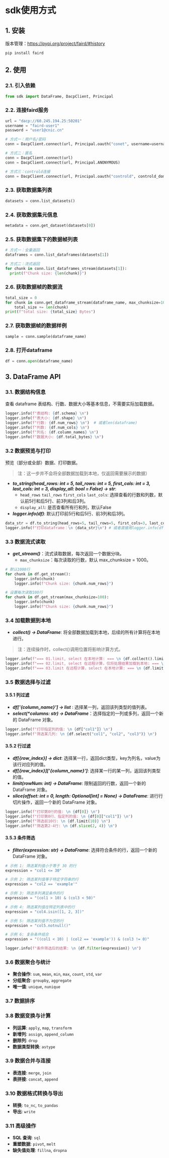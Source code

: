 # sdk使用方式

## 1. 安装
版本管理：https://pypi.org/project/faird/#history
```bash
pip install faird
```

## 2. 使用
### 2.1. 引入依赖
```python
from sdk import DataFrame, DacpClient, Principal
```
### 2.2. 连接faird服务
```python
url = "dacp://60.245.194.25:50201"
username = "faird-user1"
password = "user1@cnic.cn"

# 方式一：用户名/密码
conn = DacpClient.connect(url, Principal.oauth("conet", username=username, password=password))

# 方式二：匿名
conn = DacpClient.connect(url)
conn = DacpClient.connect(url, Principal.ANONYMOUS)

# 方式三：controld连接
conn = DacpClient.connect(url, Principal.oauth("controld", controld_domain_name="controld_domain_name", signature="signature"))
```

### 2.3. 获取数据集列表
```python
datasets = conn.list_datasets()
```

### 2.4. 获取数据集元信息
```python
metadata = conn.get_dataset(datasets[0])
```

### 2.5. 获取数据集下的数据帧列表
```python
# 方式一：全量返回
dataframes = conn.list_dataframes(datasets[1])

# 方式二：流式返回
for chunk in conn.list_dataframes_stream(datasets[1]):
  print(f"Chunk size: {len(chunk)}")
```

### 2.6. 获取数据帧的数据流
```python
total_size = 0
for chunk in conn.get_dataframe_stream(dataframe_name, max_chunksize=1024*1024*5):
    total_size += len(chunk)
print(f"total size: {total_size} Bytes")
```

### 2.7. 获取数据帧的数据样例
```python
sample = conn.sample(dataframe_name)
```

### 2.8. 打开dataframe
```python
df = conn.open(dataframe_name)
```

## 3. DataFrame API
### 3.1. 数据结构信息
查看 dataframe 表结构、行数、数据大小等基本信息，不需要实际加载数据。
```python
logger.info(f"表结构: {df.schema} \n")
logger.info(f"表大小: {df.shape} \n")
logger.info(f"行数: {df.num_rows} \n")  # 或者len(dataframe)
logger.info(f"列数: {df.num_cols} \n")
logger.info(f"列名: {df.column_names} \n")
logger.info(f"数据大小: {df.total_bytes} \n")
```

### 3.2 数据预览与打印
预览（部分或全部）数据、打印数据。 
> 注：这一步并不会将全部数据加载到本地，仅返回需要展示的数据）
- __*to_string(head_rows: int = 5, tail_rows: int = 5, first_cols: int = 3, last_cols: int = 3, display_all: bool = False) -> str*__: 
  - `head_rows` `tail_rows` `first_cols` `last_cols`: 选择查看的行数和列数，默认前5行和后5行、前3列和后3列。
  - `display_all`: 是否查看所有行和列，默认False
- __*logger.info(df)*__: 默认打印前5行和后5行、前3列和后3列。

```python
data_str = df.to_string(head_rows=5, tail_rows=5, first_cols=3, last_cols=3, display_all=False)
logger.info(f"打印dataframe：\n {data_str}\n") # 或者直接用logger.info(df)
```

### 3.3 数据流式读取
- __*get_stream()*__：流式读取数据，每次返回一个数据分块。
  - `max_chunksize`：每次读取的行数，默认 max_chunksize = 1000。
```python
# 默认1000行
for chunk in df.get_stream(): 
    logger.info(chunk)
    logger.info(f"Chunk size: {chunk.num_rows}")

# 设置每次读取100行
for chunk in df.get_stream(max_chunksize=100):
    logger.info(chunk)
    logger.info(f"Chunk size: {chunk.num_rows}")
```

### 3.4 加载数据到本地
- __*collect() -> DataFrame*__: 将全部数据加载到本地，后续的所有计算将在本地进行。
> 注：连续操作时，collect()调用位置将影响计算方式。
```python
logger.info(f"=== 01.limit, select 在本地计算: === \n {df.collect().limit(3).select("col1")} \n")
logger.info(f"=== 02.limit, select 在远程计算，仅将处理结果加载到本地: === \n {df.limit(3).select("col1").collect()} \n")
logger.info(f"=== 03.limit 在远程计算，select 在本地计算: === \n {df.limit(3).collect().select("col1")} \n")
```

### 3.5 数据选择与过滤
#### 3.5.1 列过滤
- __*df['{column_name}'] -> list*__ : 选择某一列，返回该列类型的值列表。
- __*select(\*columns: str) -> DataFrame*__：选择指定的一列或多列，返回一个新的 DataFrame 对象。

```python
logger.info(f"打印指定列的值: \n {df["col1"]} \n")
logger.info(f"筛选某几列: \n {df.select("col1", "col2", "col3")} \n")
```

#### 3.5.2 行过滤
- __*df[{row_index}] -> dict*__: 选择某一行，返回dict类型，key为列名，value为该行对应列的值。
- __*df[{row_index}]['{column_name}']*__: 选择某一行的某一列，返回该列类型的值。
- __*limit(rowNum: int) -> DataFrame*__: 限制返回的行数，返回一个新的 DataFrame 对象。
- __*slice(offset: int = 0, length: Optional[int] = None) -> DataFrame*__: 进行行切片操作，返回一个新的 DataFrame 对象。

```python
logger.info(f"打印第0行的值: \n {df[0]} \n")
logger.info(f"打印第0行、指定列的值: \n {df[0]["col1"]} \n")
logger.info(f"筛选前10行: \n {df.limit(10)} \n")
logger.info(f"筛选第2-4行: \n {df.slice(2, 4)} \n")
```
#### 3.5.3 条件筛选
- __*filter(expression: str) -> DataFrame*__: 选择符合条件的行，返回一个新的 DataFrame 对象。

```python
# 示例 1: 筛选某列值小于等于 30 的行
expression = "col1 <= 30"

# 示例 2: 筛选某列值等于特定字符串的行
expression = "col2 == 'example'"

# 示例 3: 筛选多列满足条件的行
expression = "(col1 > 10) & (col3 < 50)"

# 示例 4: 筛选某列值在特定列表中的行
expression = "col4.isin([1, 2, 3])"

# 示例 5: 筛选某列值不为空的行
expression = "col5.notnull()"

# 示例 6: 复杂条件组合
expression = "((col1 < 10) | (col2 == 'example')) & (col3 != 0)"

logger.info(f"条件筛选后的结果: \n {df.filter(expression)} \n")
```

### 3.6 数据聚合与统计
- **聚合操作**: `sum`, `mean`, `min`, `max`, `count`, `std`, `var`
- **分组聚合**: `groupby`, `aggregate`
- **唯一值**: `unique`, `nunique`

### 3.7 数据排序

### 3.8 数据变换与计算
- **列运算**: `apply`, `map`, `transform`
- **新增列**: `assign`, `append_column`
- **删除列**: `drop`
- **数据类型转换**: `astype`

### 3.9 数据合并与连接
- **表连接**: `merge`, `join`
- **表拼接**: `concat`, `append`

### 3.10 数据格式转换与导出
- **转换**: `to_nc`, `to_pandas`
- **导出**: `write`

### 3.11 高级操作
- **SQL 查询**: `sql`
- **重塑数据**: `pivot`, `melt`
- **缺失值处理**: `fillna`, `dropna`
